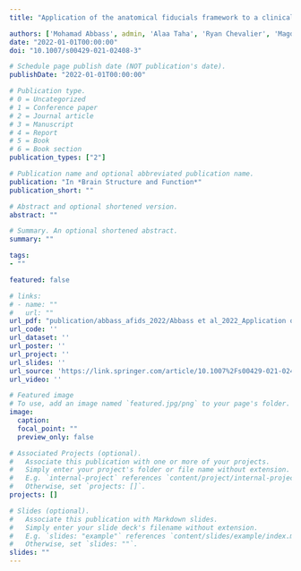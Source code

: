 ```yaml
---
title: "Application of the anatomical fiducials framework to a clinical dataset of patients with Parkinson’s disease"

authors: ['Mohamad Abbass', admin, 'Alaa Taha', 'Ryan Chevalier', 'Magdalena Jach', 'Terry M Peters', 'Ali R Khan', 'Jonathan C Lau']
date: "2022-01-01T00:00:00"
doi: "10.1007/s00429-021-02408-3"

# Schedule page publish date (NOT publication's date).
publishDate: "2022-01-01T00:00:00"

# Publication type.
# 0 = Uncategorized
# 1 = Conference paper
# 2 = Journal article
# 3 = Manuscript
# 4 = Report
# 5 = Book
# 6 = Book section
publication_types: ["2"]

# Publication name and optional abbreviated publication name.
publication: "In *Brain Structure and Function*"
publication_short: ""

# Abstract and optional shortened version.
abstract: ""

# Summary. An optional shortened abstract.
summary: ""

tags:
- ""

featured: false

# links:
# - name: ""
#   url: ""
url_pdf: "publication/abbass_afids_2022/Abbass et al_2022_Application of the anatomical fiducials framework to a clinical dataset of.pdf"
url_code: ''
url_dataset: ''
url_poster: ''
url_project: ''
url_slides: ''
url_source: 'https://link.springer.com/article/10.1007%2Fs00429-021-02408-3'
url_video: ''

# Featured image
# To use, add an image named `featured.jpg/png` to your page's folder. 
image:
  caption: 
  focal_point: ""
  preview_only: false

# Associated Projects (optional).
#   Associate this publication with one or more of your projects.
#   Simply enter your project's folder or file name without extension.
#   E.g. `internal-project` references `content/project/internal-project/index.md`.
#   Otherwise, set `projects: []`.
projects: []

# Slides (optional).
#   Associate this publication with Markdown slides.
#   Simply enter your slide deck's filename without extension.
#   E.g. `slides: "example"` references `content/slides/example/index.md`.
#   Otherwise, set `slides: ""`.
slides: ""
---
```

